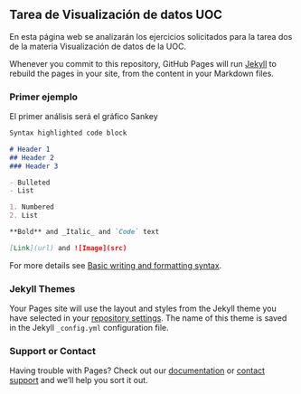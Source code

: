 ## Tarea de Visualización de datos UOC

En esta página web se analizarán los ejercicios solicitados para la tarea dos de la materia Visualización de datos de la UOC.

Whenever you commit to this repository, GitHub Pages will run [Jekyll](https://jekyllrb.com/) to rebuild the pages in your site, from the content in your Markdown files.

### Primer ejemplo

El primer análisis será el gráfico Sankey

```markdown
Syntax highlighted code block

# Header 1
## Header 2
### Header 3

- Bulleted
- List

1. Numbered
2. List

**Bold** and _Italic_ and `Code` text

[Link](url) and ![Image](src)
```

For more details see [Basic writing and formatting syntax](https://docs.github.com/en/github/writing-on-github/getting-started-with-writing-and-formatting-on-github/basic-writing-and-formatting-syntax).

### Jekyll Themes

Your Pages site will use the layout and styles from the Jekyll theme you have selected in your [repository settings](https://github.com/darwinpadilla84/UOCPEC2/settings/pages). The name of this theme is saved in the Jekyll `_config.yml` configuration file.

### Support or Contact

Having trouble with Pages? Check out our [documentation](https://docs.github.com/categories/github-pages-basics/) or [contact support](https://support.github.com/contact) and we’ll help you sort it out.
